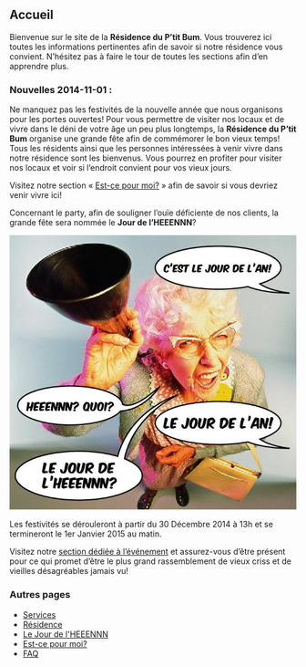 ## Accueil

Bienvenue sur le site de la **Résidence du P’tit Bum**. Vous trouverez ici toutes les informations pertinentes afin de savoir si notre résidence vous convient. N’hésitez pas à faire le tour de toutes les sections afin d’en apprendre plus.

### Nouvelles 2014-11-01 :

Ne manquez pas les festivités de la nouvelle année que nous organisons pour les portes ouvertes! Pour vous permettre de visiter nos locaux et de vivre dans le déni de votre âge un peu plus longtemps, la **Résidence du P’tit Bum** organise une grande fête afin de commémorer le bon vieux temps! Tous les résidents ainsi que les personnes intéressées à venir vivre dans notre résidence sont les bienvenus. Vous pourrez en profiter pour visiter nos locaux et voir si l’endroit convient pour vos vieux jours.

Visitez notre section « [Est-ce pour moi?](jdl2015_sw_epm.md) » afin de savoir si vous devriez venir vivre ici!

Concernant le party, afin de souligner l’ouïe déficiente de nos clients, la grande fête sera nommée le **Jour de l’HEEENNN**?

![jdl2015_img_invitation5](images/jdl2015_img_invitation6.png)

Les festivités se dérouleront à partir du 30 Décembre 2014 à 13h et se termineront le 1er Janvier 2015 au matin.

Visitez notre [section dédiée à l’événement](jdl2015_sw_jdl.md) et assurez-vous d’être présent pour ce qui promet d’être le plus grand rassemblement de vieux criss et de vieilles désagréables jamais vu!

### Autres pages
- [Services](jdl2015_sw_services.md)
- [Résidence](jdl2015_sw_residence.md)
- [Le Jour de l'HEEENNN](jdl2015_sw_jdl.md)
- [Est-ce pour moi?](jdl2015_sw_epm.md)
- [FAQ](jdl2015_sw_faq.md)
